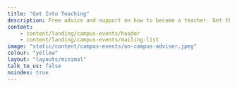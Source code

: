 ```yaml
---
title: "Get Into Teaching"
description: Free advice and support on how to become a teacher. Get the latest information sent straight to your inbox.
content:
    - content/landing/campus-events/header
    - content/landing/campus-events/mailing-list
image: "static/content/campus-events/on-campus-adviser.jpeg"
colour: "yellow"
layout: "layouts/minimal"
talk_to_us: false
noindex: true
---
```


